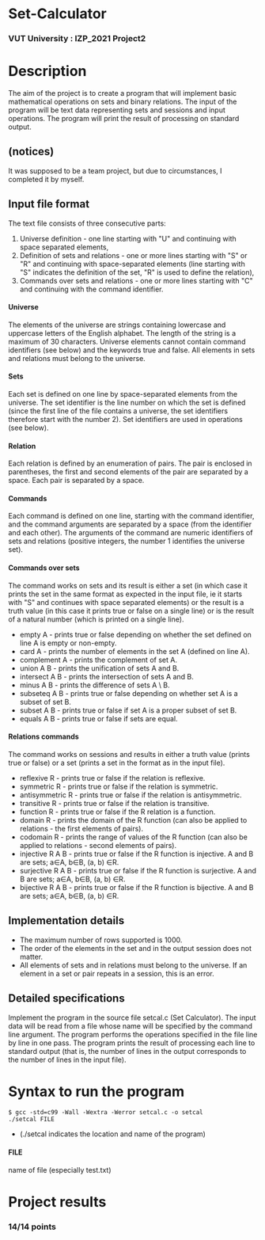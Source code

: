 # Set-Calculator
### VUT University : IZP_2021 Project2

# Description

The aim of the project is to create a program that will implement basic mathematical operations on sets and binary relations. The input of the program will be text data representing sets and sessions and input operations. The program will print the result of processing on standard output.

## (notices)
It was supposed to be a team project, but due to circumstances, I completed it by myself.

## Input file format
The text file consists of three consecutive parts:

1. Universe definition - one line starting with "U" and continuing with space separated elements,
2. Definition of sets and relations - one or more lines starting with "S" or "R" and continuing with space-separated elements (line starting with "S" indicates the definition of the set, "R" is used to define the relation),
3. Commands over sets and relations - one or more lines starting with "C" and continuing with the command identifier.

#### Universe
The elements of the universe are strings containing lowercase and uppercase letters of the English alphabet. The length of the string is a maximum of 30 characters. Universe elements cannot contain command identifiers (see below) and the keywords true and false. All elements in sets and relations must belong to the universe. 

#### Sets
Each set is defined on one line by space-separated elements from the universe. The set identifier is the line number on which the set is defined (since the first line of the file contains a universe, the set identifiers therefore start with the number 2). Set identifiers are used in operations (see below).

#### Relation
Each relation is defined by an enumeration of pairs. The pair is enclosed in parentheses, the first and second elements of the pair are separated by a space. Each pair is separated by a space.

#### Commands
Each command is defined on one line, starting with the command identifier, and the command arguments are separated by a space (from the identifier and each other). The arguments of the command are numeric identifiers of sets and relations (positive integers, the number 1 identifies the universe set).

#### Commands over sets
The command works on sets and its result is either a set (in which case it prints the set in the same format as expected in the input file, ie it starts with "S" and continues with space separated elements) or the result is a truth value (in this case it prints true or false on a single line) or is the result of a natural number (which is printed on a single line).

- empty A - prints true or false depending on whether the set defined on line A is empty or non-empty.
- card A - prints the number of elements in the set A (defined on line A).
- complement A - prints the complement of set A.
- union A B - prints the unification of sets A and B.
- intersect A B - prints the intersection of sets A and B.
- minus A B - prints the difference of sets A \ B.
- subseteq A B - prints true or false depending on whether set A is a subset of set B.
- subset A B - prints true or false if set A is a proper subset of set B.
- equals A B - prints true or false if sets are equal.

#### Relations commands
The command works on sessions and results in either a truth value (prints true or false) or a set (prints a set in the format as in the input file).

- reflexive R - prints true or false if the relation is reflexive.
- symmetric R - prints true or false if the relation is symmetric.
- antisymmetric R - prints true or false if the relation is antisymmetric.
- transitive R - prints true or false if the relation is transitive.
- function R - prints true or false if the R relation is a function.
- domain R - prints the domain of the R function (can also be applied to relations - the first elements of pairs).
- codomain R - prints the range of values of the R function (can also be applied to relations - second elements of pairs).
- injective R A B - prints true or false if the R function is injective. A and B are sets; a∈A, b∈B, (a, b) ∈R.
- surjective R A B - prints true or false if the R function is surjective. A and B are sets; a∈A, b∈B, (a, b) ∈R.
- bijective R A B - prints true or false if the R function is bijective. A and B are sets; a∈A, b∈B, (a, b) ∈R.

## Implementation details
- The maximum number of rows supported is 1000.
- The order of the elements in the set and in the output session does not matter.
- All elements of sets and in relations must belong to the universe. If an element in a set or pair repeats in a session, this is an error.

## Detailed specifications
Implement the program in the source file setcal.c (Set Calculator). The input data will be read from a file whose name will be specified by the command line argument. The program performs the operations specified in the file line by line in one pass. The program prints the result of processing each line to standard output (that is, the number of lines in the output corresponds to the number of lines in the input file).

# Syntax to run the program
````
$ gcc -std=c99 -Wall -Wextra -Werror setcal.c -o setcal
./setcal FILE
````
- (./setcal indicates the location and name of the program)

#### FILE
name of file (especially test.txt)

# Project results
### 14/14 points
